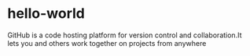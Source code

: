 # hello-world

 GitHub is a code hosting platform for version control and collaboration.It lets you and others work together on projects from anywhere
